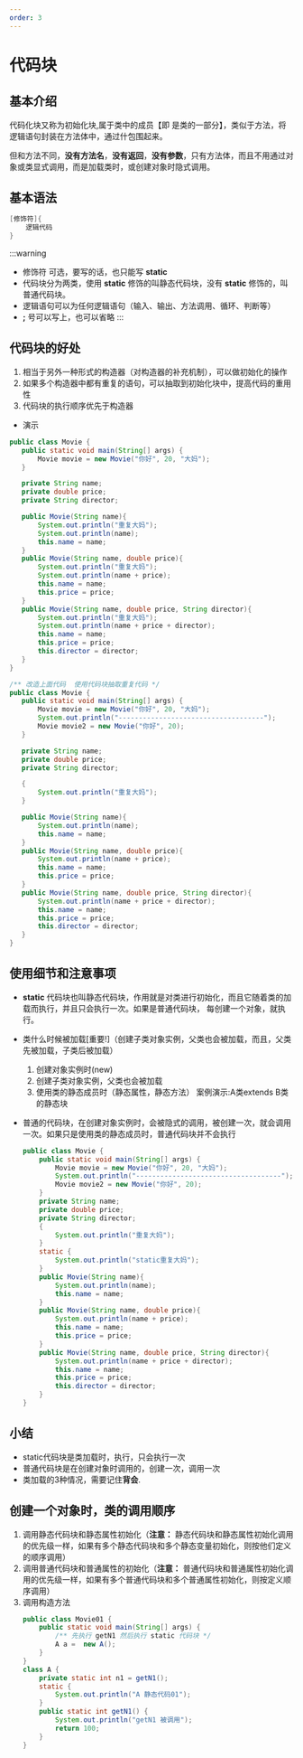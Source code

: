 ```yaml
---
order: 3
---
```


# 代码块

## 基本介绍
代码化块又称为初始化块,属于类中的成员【即 是类的一部分】，类似于方法，将逻辑语句封装在方法体中，通过什包围起来。

但和方法不同，**没有方法名**，**没有返回**，**没有参数**，只有方法体，而且不用通过对象或类显式调用，而是加载类时，或创建对象时隐式调用。

## 基本语法
```java
[修饰符]{
    逻辑代码
}
```
:::warning
- 修饰符 可选，要写的话，也只能写 **static**
- 代码块分为两类，使用 **static** 修饰的叫静态代码块，没有 **static** 修饰的，叫普通代码块。
- 逻辑语句可以为任何逻辑语句（输入、输出、方法调用、循环、判断等）
- **;** 号可以写上，也可以省略
:::

## 代码块的好处
1. 相当于另外一种形式的构造器（对构造器的补充机制），可以做初始化的操作
2. 如果多个构造器中都有重复的语句，可以抽取到初始化块中，提高代码的重用性
3. 代码块的执行顺序优先于构造器
- 演示
 ```java
public class Movie {
    public static void main(String[] args) {
        Movie movie = new Movie("你好", 20, "大妈");
    }

    private String name;
    private double price;
    private String director;

    public Movie(String name){
        System.out.println("重复大妈");
        System.out.println(name);
        this.name = name;
    }
    public Movie(String name, double price){
        System.out.println("重复大妈");
        System.out.println(name + price);
        this.name = name;
        this.price = price;
    }
    public Movie(String name, double price, String director){
        System.out.println("重复大妈");
        System.out.println(name + price + director);
        this.name = name;
        this.price = price;
        this.director = director;
    }
}

/** 改造上面代码  使用代码块抽取重复代码 */
public class Movie {
    public static void main(String[] args) {
        Movie movie = new Movie("你好", 20, "大妈");
        System.out.println("------------------------------------");
        Movie movie2 = new Movie("你好", 20);
    }

    private String name;
    private double price;
    private String director;

    {
        System.out.println("重复大妈");
    }

    public Movie(String name){
        System.out.println(name);
        this.name = name;
    }
    public Movie(String name, double price){
        System.out.println(name + price);
        this.name = name;
        this.price = price;
    }
    public Movie(String name, double price, String director){
        System.out.println(name + price + director);
        this.name = name;
        this.price = price;
        this.director = director;
    }
}
 ```

 ## 使用细节和注意事项
 - **static** 代码块也叫静态代码块，作用就是对类进行初始化，而且它随着类的加载而执行，并且只会执行一次。如果是普通代码块， 每创建一个对象，就执行。

 - 类什么时候被加载[重要!]（创建子类对象实例，父类也会被加载，而且，父类先被加载，子类后被加载）
    1. 创建对象实例时(new)
    2. 创建子类对象实例，父类也会被加载
    3. 使用类的静态成员时（静态属性，静态方法） 案例演示:A类extends B类 的静态块

 - 普通的代码块，在创建对象实例时，会被隐式的调用，被创建一次，就会调用一次。如果只是使用类的静态成员时，普通代码块并不会执行
    ```java
    public class Movie {
        public static void main(String[] args) {
            Movie movie = new Movie("你好", 20, "大妈");
            System.out.println("------------------------------------");
            Movie movie2 = new Movie("你好", 20);
        }
        private String name;
        private double price;
        private String director;
        {
            System.out.println("重复大妈");
        }
        static {
            System.out.println("static重复大妈");
        }
        public Movie(String name){
            System.out.println(name);
            this.name = name;
        }
        public Movie(String name, double price){
            System.out.println(name + price);
            this.name = name;
            this.price = price;
        }
        public Movie(String name, double price, String director){
            System.out.println(name + price + director);
            this.name = name;
            this.price = price;
            this.director = director;
        }
    }
    ```
## 小结
- static代码块是类加载时，执行，只会执行一次
- 普通代码块是在创建对象时调用的，创建一次，调用一次
- 类加载的3种情况，需要记住**背会**.

## 创建一个对象时，类的调用顺序
1. 调用静态代码块和静态属性初始化（**注意：** 静态代码块和静态属性初始化调用的优先级一样，如果有多个静态代码块和多个静态变量初始化，则按他们定义的顺序调用）
2. 调用普通代码块和普通属性的初始化（**注意：** 普通代码块和普通属性初始化调用的优先级一样，如果有多个普通代码块和多个普通属性初始化，则按定义顺序调用）
3. 调用构造方法
    ```java
    public class Movie01 {
        public static void main(String[] args) {
            /** 先执行 getN1 然后执行 static 代码块 */
            A a =  new A();
        }
    }
    class A {
        private static int n1 = getN1();
        static {
            System.out.println("A 静态代码01");
        }
        public static int getN1() {
            System.out.println("getN1 被调用");
            return 100;
        }
    }
    ```




